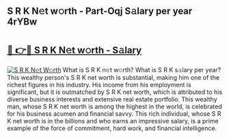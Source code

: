 ## S R K N𝚎t w𝚘rth - Part-Oqj S𝚊lary per year 4rYBw

# <h2><a href="http://gc3q9y.nevu.top/?p=S+R+K">🔗 👉🔴 S R K N𝚎t w𝚘rth - S𝚊lary</a></h2>

[![S R K N𝚎t W𝚘rth](https://i.imgur.com/Oavwk0R.jpeg)](http://gc3q9y.nevu.top/?p=S+R+K)
What is S R K n𝚎t w𝚘rth? What is S R K s𝚊lary per year?
This wealthy person's S R K net worth is substantial, making him one of the richest figures in his industry. His income from his employment is significant, but it is outmatched by S R K net worth, which is attributed to his diverse business interests and extensive real estate portfolio. This wealthy man, whose S R K net worth is among the highest in the world, is celebrated for his business acumen and financial savvy. This rich individual, whose S R K net worth is in the billions and who earns an impressive salary, is a prime example of the force of commitment, hard work, and financial intelligence.
